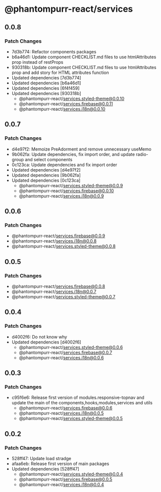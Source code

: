 # @phantompurr-react/services

## 0.0.8

### Patch Changes

- 7d3b774: Refactor components packages
- b6a46d1: Update component CHECKLIST.md files to use htmlAttributes prop instead of restProps
- 930318b: Update component CHECKLIST.md files to use htmlAttributes prop and add story for HTML attributes function
- Updated dependencies [7d3b774]
- Updated dependencies [b6a46d1]
- Updated dependencies [6f4f459]
- Updated dependencies [930318b]
  - @phantompurr-react/services.styled-theme@0.0.10
  - @phantompurr-react/services.firebase@0.0.11
  - @phantompurr-react/services.i18n@0.0.10

## 0.0.7

### Patch Changes

- d4e97f2: Memoize PreAdorment and remove unnecessary useMemo
- 9b062fa: Update dependencies, fix import order, and update radio-group and select components
- 0c123ca: Update dependencies and fix import order
- Updated dependencies [d4e97f2]
- Updated dependencies [9b062fa]
- Updated dependencies [0c123ca]
  - @phantompurr-react/services.styled-theme@0.0.9
  - @phantompurr-react/services.firebase@0.0.10
  - @phantompurr-react/services.i18n@0.0.9

## 0.0.6

### Patch Changes

- @phantompurr-react/services.firebase@0.0.9
- @phantompurr-react/services.i18n@0.0.8
- @phantompurr-react/services.styled-theme@0.0.8

## 0.0.5

### Patch Changes

- @phantompurr-react/services.firebase@0.0.8
- @phantompurr-react/services.i18n@0.0.7
- @phantompurr-react/services.styled-theme@0.0.7

## 0.0.4

### Patch Changes

- d4002f6: Do not know why
- Updated dependencies [d4002f6]
  - @phantompurr-react/services.styled-theme@0.0.6
  - @phantompurr-react/services.firebase@0.0.7
  - @phantompurr-react/services.i18n@0.0.6

## 0.0.3

### Patch Changes

- c95f6e6: Release first version of modules.responsive-topnav and update the main of the components,hooks,modules,services and utils
  - @phantompurr-react/services.firebase@0.0.6
  - @phantompurr-react/services.i18n@0.0.5
  - @phantompurr-react/services.styled-theme@0.0.5

## 0.0.2

### Patch Changes

- 528ff47: Update load stradge
- afaa6eb: Release first version of main packages
- Updated dependencies [528ff47]
  - @phantompurr-react/services.styled-theme@0.0.4
  - @phantompurr-react/services.firebase@0.0.5
  - @phantompurr-react/services.i18n@0.0.4
